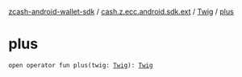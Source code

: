 [zcash-android-wallet-sdk](../../index.md) / [cash.z.ecc.android.sdk.ext](../index.md) / [Twig](index.md) / [plus](./plus.md)

# plus

`open operator fun plus(twig: `[`Twig`](index.md)`): `[`Twig`](index.md)
